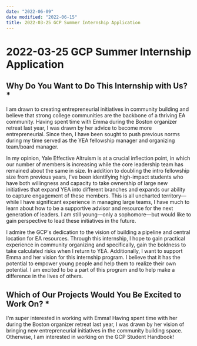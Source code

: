```yaml
---
date: "2022-06-09"
date modified: "2022-06-15"
title: 2022-03-25 GCP Summer Internship Application
---
```


# 2022-03-25 GCP Summer Internship Application

## Why Do You Want to Do This Internship with Us? *
I am drawn to creating entrepreneurial initiatives in community building and believe that strong college communities are the backbone of a thriving EA community. Having spent time with Emma during the Boston organizer retreat last year, I was drawn by her advice to become more entrepreneurial. Since then, I have been sought to push previous norms during my time served as the YEA fellowship manager and organizing team/board manager.

In my opinion, Yale Effective Altruism is at a crucial inflection point, in which our number of members is increasing while the core leadership team has remained about the same in size. In addition to doubling the intro fellowship size from previous years, I've been identifying high-impact students who have both willingness and capacity to take ownership of large new initiatives that expand YEA into different branches and expands our ability to capture engagement of these members. This is all uncharted territory—while I have significant experience in managing large teams, I have much to learn about how to be a supportive advisor and resource for the next generation of leaders. I am still young—only a sophomore—but would like to gain perspective to lead these initiatives in the future.

I admire the GCP's dedication to the vision of building a pipeline and central location for EA resources. Through this internship, I hope to gain practical experience in community organizing and specifically, gain the boldness to take calculated risks when I return to YEA. Additionally, I want to support Emma and her vision for this internship program. I believe that it has the potential to empower young people and help them to realize their own potential. I am excited to be a part of this program and to help make a difference in the lives of others.

## Which of Our Projects Would You Be Excited to Work On? *
I'm super interested in working with Emma! Having spent time with her during the Boston organizer retreat last year, I was drawn by her vision of bringing new entrepreneurial initiatives in the community building space. Otherwise, I am interested in working on the GCP Student Handbook!
